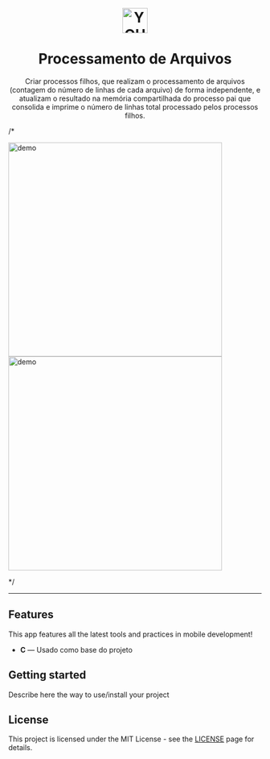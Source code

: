 <h1 align="center">
<br>
  <img src="https://cdn.icon-icons.com/icons2/906/PNG/512/processing-file_icon-icons.com_69974.png" alt="YOUR_PROJECT_NAME" width="50">
<br>
<br>
Processamento de Arquivos
</h1>

<p align="center">Criar processos filhos, que realizam o processamento de arquivos (contagem do número de linhas de cada arquivo) de forma independente, e atualizam o resultado na memória compartilhada do processo pai que consolida e imprime o número de linhas total processado pelos processos filhos.</p>

[//]: # (Add your gifs/images here:)
/*<div>
  <img src="IMAGE_1_URL" alt="demo" height="425">
  <img src="IMAGE_2_URL" alt="demo" height="425">
</div>*/

<hr />

## Features
[//]: # (Add the features of your project here:)
This app features all the latest tools and practices in mobile development!

- **C** — Usado como base do projeto

## Getting started

Describe here the way to use/install your project


## License

This project is licensed under the MIT License - see the [LICENSE](https://opensource.org/licenses/MIT) page for details.
